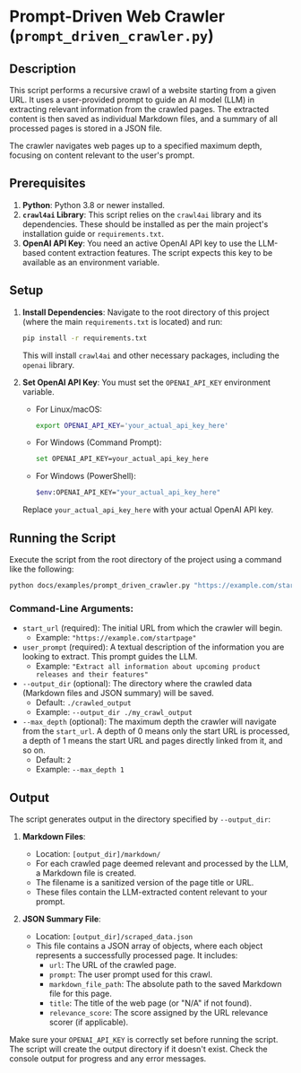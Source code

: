# Prompt-Driven Web Crawler (`prompt_driven_crawler.py`)

## Description

This script performs a recursive crawl of a website starting from a given URL. It uses a user-provided prompt to guide an AI model (LLM) in extracting relevant information from the crawled pages. The extracted content is then saved as individual Markdown files, and a summary of all processed pages is stored in a JSON file.

The crawler navigates web pages up to a specified maximum depth, focusing on content relevant to the user's prompt.

## Prerequisites

1.  **Python**: Python 3.8 or newer installed.
2.  **`crawl4ai` Library**: This script relies on the `crawl4ai` library and its dependencies. These should be installed as per the main project's installation guide or `requirements.txt`.
3.  **OpenAI API Key**: You need an active OpenAI API key to use the LLM-based content extraction features. The script expects this key to be available as an environment variable.

## Setup

1.  **Install Dependencies**:
    Navigate to the root directory of this project (where the main `requirements.txt` is located) and run:
    ```bash
    pip install -r requirements.txt
    ```
    This will install `crawl4ai` and other necessary packages, including the `openai` library.

2.  **Set OpenAI API Key**:
    You must set the `OPENAI_API_KEY` environment variable.
    *   For Linux/macOS:
        ```bash
        export OPENAI_API_KEY='your_actual_api_key_here'
        ```
    *   For Windows (Command Prompt):
        ```bash
        set OPENAI_API_KEY=your_actual_api_key_here
        ```
    *   For Windows (PowerShell):
        ```bash
        $env:OPENAI_API_KEY="your_actual_api_key_here"
        ```
    Replace `your_actual_api_key_here` with your actual OpenAI API key.

## Running the Script

Execute the script from the root directory of the project using a command like the following:

```bash
python docs/examples/prompt_driven_crawler.py "https://example.com/startpage" "Extract all information about upcoming product releases and their features" --output_dir ./my_crawl_output --max_depth 1
```

### Command-Line Arguments:

*   `start_url` (required): The initial URL from which the crawler will begin.
    *   Example: `"https://example.com/startpage"`
*   `user_prompt` (required): A textual description of the information you are looking to extract. This prompt guides the LLM.
    *   Example: `"Extract all information about upcoming product releases and their features"`
*   `--output_dir` (optional): The directory where the crawled data (Markdown files and JSON summary) will be saved.
    *   Default: `./crawled_output`
    *   Example: `--output_dir ./my_crawl_output`
*   `--max_depth` (optional): The maximum depth the crawler will navigate from the `start_url`. A depth of 0 means only the start URL is processed, a depth of 1 means the start URL and pages directly linked from it, and so on.
    *   Default: `2`
    *   Example: `--max_depth 1`

## Output

The script generates output in the directory specified by `--output_dir`:

1.  **Markdown Files**:
    *   Location: `[output_dir]/markdown/`
    *   For each crawled page deemed relevant and processed by the LLM, a Markdown file is created.
    *   The filename is a sanitized version of the page title or URL.
    *   These files contain the LLM-extracted content relevant to your prompt.

2.  **JSON Summary File**:
    *   Location: `[output_dir]/scraped_data.json`
    *   This file contains a JSON array of objects, where each object represents a successfully processed page. It includes:
        *   `url`: The URL of the crawled page.
        *   `prompt`: The user prompt used for this crawl.
        *   `markdown_file_path`: The absolute path to the saved Markdown file for this page.
        *   `title`: The title of the web page (or "N/A" if not found).
        *   `relevance_score`: The score assigned by the URL relevance scorer (if applicable).

Make sure your `OPENAI_API_KEY` is correctly set before running the script.
The script will create the output directory if it doesn't exist.
Check the console output for progress and any error messages.
